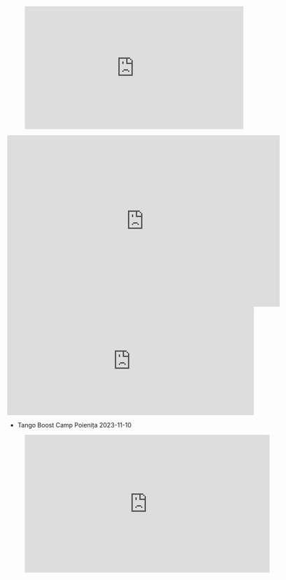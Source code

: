

<html>

<figure>
<p>           
  <iframe title="Trailer: SANCTA | Staatsoper Stuttgart" width="500" height="281" src="https://www.youtube.com/embed/IkAF6qxsqWk?feature=oembed" frameborder="0" allow="accelerometer; autoplay; clipboard-write; encrypted-media; gyroscope; picture-in-picture; web-share" referrerpolicy="strict-origin-when-cross-origin" allowfullscreen="">
  </iframe>
</p>
</figure>

<iframe width="623" height="392" src="https://www.youtube.com/embed/IkAF6qxsqWk" title="" frameborder="0" allow="accelerometer; autoplay; clipboard-write; encrypted-media; gyroscope; picture-in-picture; web-share" referrerpolicy="strict-origin-when-cross-origin" allowfullscreen></iframe>


<iframe width="564" height="248" src="https://www.youtube.com/embed/IkAF6qxsqWk" title="" frameborder="0" allow="accelerometer; autoplay; clipboard-write; encrypted-media; gyroscope; picture-in-picture; web-share" referrerpolicy="strict-origin-when-cross-origin" allowfullscreen></iframe>

- Tango Boost Camp Poienița 2023-11-10  
<figure class="video_container">
<meta name="viewport" content="width=device-width, initial-scale=1.0">
<div class="video-container">
    <iframe width="560" height="315" src="https://youtube.com/embed/gh2utriXYBQ" frameborder="0" allow="accelerometer; autoplay; encrypted-media; gyroscope; picture-in-picture" allowfullscreen="">
    </iframe>
</div>
</figure>


</html>

